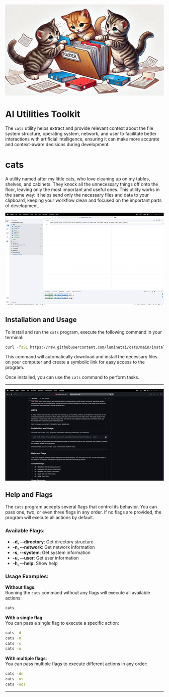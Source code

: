 ![Cat Image](https://github.com/luminetai/cats/blob/main/cats.png)

# AI Utilities Toolkit

The `cats` utility helps extract and provide relevant context about the file system structure, operating system, network, and user to facilitate better interactions with artificial intelligence, ensuring it can make more accurate and context-aware decisions during development.

# cats
A utility named after my little cats, who love cleaning up on my tables, shelves, and cabinets. They knock all the unnecessary things off onto the floor, leaving only the most important and useful ones. This utility works in the same way: it helps send only the necessary files and data to your clipboard, keeping your workflow clean and focused on the important parts of development.

![cats](cats.gif)

## Installation and Usage

To install and run the `cats` program, execute the following command in your terminal:

```bash
curl -fsSL https://raw.githubusercontent.com/luminetai/cats/main/install.sh | bash
```

This command will automatically download and install the necessary files on your computer and create a symbolic link for easy access to the program.

Once installed, you can use the `cats` command to perform tasks.

---

![install](install.gif)

## Help and Flags

The `cats` program accepts several flags that control its behavior. You can pass one, two, or even three flags in any order. If no flags are provided, the program will execute all actions by default.

### Available Flags:
- **-d, --directory**: Get directory structure
- **-n, --network**: Get network information
- **-s, --system**: Get system information
- **-u, --user**: Get user information
- **-h, --help**: Show help

### Usage Examples:

**Without flags**:  
Running the `cats` command without any flags will execute all available actions:
```bash
cats
```

**With a single flag**:  
You can pass a single flag to execute a specific action:
```bash
cats -d
cats -n
cats -s
cats -u
```

**With multiple flags**:  
You can pass multiple flags to execute different actions in any order:
```bash
cats -dn
cats -ns
cats -uds
```

---
